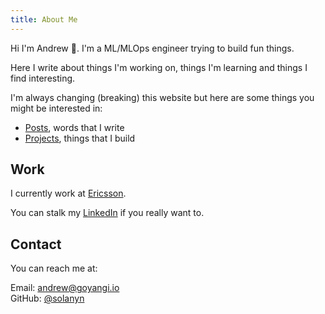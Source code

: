 ```yaml
---
title: About Me
---
```


<div class="welcome">
<div>

Hi I'm Andrew 👋. I'm a ML/MLOps engineer trying to build fun things.

Here I write about things I'm working on, things I'm learning and things I find interesting.

</div>

</div>

I'm always changing (breaking) this website but here are some things you might be interested in:

- [Posts](/posts), words that I write
- [Projects](/projects), things that I build

## Work

I currently work at [Ericsson](https://www.ericsson.com/en).

You can stalk my [LinkedIn](https://www.linkedin.com/in/solanyn) if you really want to.

## Contact

You can reach me at:

Email: <andrew@goyangi.io><br>
GitHub: [@solanyn](https://github.com/solanyn)<br>
